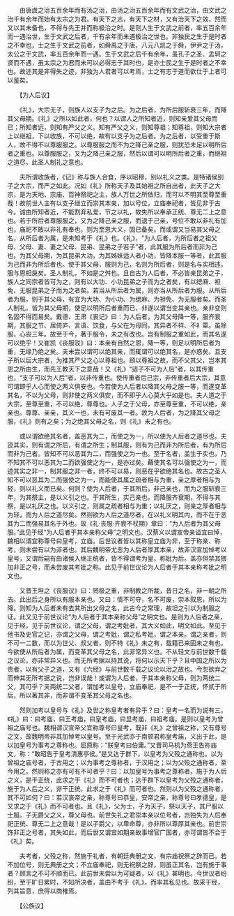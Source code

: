 <!-- { "loadSidebar": true } -->
　　由唐虞之治五百余年而有汤之治，由汤之治五百余年而有文武之治，由文武之治千有余年而始有太宗之为君。有天下之志，有天下之材，又有治天下之效，然而又以其未备也，不得与先王并而称极治之时。是则人生于文武之前者，率五百余年而一遇治世，生于文武之后者，千有余年而未遇极治之世也。非独民之生于是时者之不幸也，士之生于文武之前者，如舜禹之于唐，八元八凯之于舜，伊尹之于汤，太公之于文武，率五百余年而一遇。生于文武之后千有余年，虽孔子之圣、孟轲之贤而不遇，虽太宗之为君而未可以必得志于其时也，是亦士民之生于是时者之不幸也。故述其是非得失之迹，非独为人君者可以考焉，士之有志于道而欲仕于上者可以鉴矣。

　　【为人后议】

　　《礼》，大宗无子，则族人以支子为之后。为之后者，为所后服斩衰三年，而降其父母期。《礼》之所以如此者，何也？以谓人之所知者近，则知亲爱其父母而已；所知者远，则知有严父之义。知有严父之义，则知尊祖；知尊祖，则知大宗者上以继祖，下以收族，不可以绝，故有以支子为之后者。为之后者，以受重于斯人，故不得不以尊服服之。以尊服服之而不为之降己亲之服，则犹恐未足以明所后者之重也。以尊服服之，又为之降己亲之服，然后以谓可以明所后者之重，而继祖之道尽，此圣人制礼之意也。

　　夫所谓收族者，《记》称与族人合食，序以昭穆，别以礼义之类。是特诸侯别子之大宗，而严之如此。况如《礼》所称天子及其始祖之所自出者，此天子之大宗，是为天地、宗庙、百神祭祀之主，族人万世之所依归，而可以不明其至尊至重哉！故前世人主有以支子继立而崇其本亲，加以号位，立庙奉祀者，皆见非于古今。诚由所知者近，不能割弃私爱，节之以礼，故失所以奉承正统、尊无二上之意也。若于所后者尊服服之，又为之降己亲之服，而退于己亲，号位不敢以非礼有加也，庙祀不敢以非礼有奉也，则为至恩大义，固已备矣。而或谓又当易其父母之名，从所后者为属，是未知考于《礼》也。《礼》，“为人后者，为所后者之祖父母、父母、妻、妻之父母、昆弟、昆弟之子若子”者，此其服为所后者而非为己也。为其父母期，为其昆弟大功，为其姊妹适人者小功，皆降本服一等者，此其服为己而非为所后者也。使于其父母，服则为己，名则为所后者，则是名与实相违，服与恩相戾矣。圣人制礼，不如是之舛也。且自古为人后者，不必皆亲昆弟之子，族人之同宗者皆可为之，则有以大功、小功昆弟之子而为之者矣，有以缌麻、袒免、无服昆弟之子而为之者矣。若当从所后者为属，则亦当从所后者为服。从所后者为服，则于其父母，有宜为大功、为小功、为缌麻、为袒免、为无服者矣。而圣人制礼，皆为其父母期，使足以明所后者重而已，非遂以谓当变其亲也。亲非变则名固不得而易矣。戴德、王肃《丧记》曰：为人后者，为其父母降一等，服齐衰期，其服之节、居倚庐、言语、饮食，与父在为母同，其异者不祥、不礻覃。虽除服，心丧三年。故至于今，著于服令，未之有改也。岂有制服之重如此，而其名遂可以绝乎！又崔凯《丧服驳》曰：本亲有自然之恩，降一等，则足以明所后者为重，无缘乃绝之矣。夫未尝以谓可以绝其亲，而辄谓可以绝其名，是亦惑矣。且支子所以后大宗者，为推其严父之心以尊祖也。顾以尊祖之故，而不父其父，岂本其恩之所由生，而先王教天下之意哉！又《礼》“适子不可为人后”者，以其传重也，“支子可以为人后”者，以非传重也。使传重者后己宗，非传重者后大宗，其意可谓即乎人心而使之两义俱安也。今若使为人后者以降其父母之服一等，而遂变革其名，不以为父母，则非使之两义俱安，而不即乎人心莫大乎如是也。夫人道之于大宗，至尊至重，不可以绝，尊尊也。人子之于父母，亦至尊至重，不可以绝，亲亲也。尊尊、亲亲，其义一也，未有可废其一者。故为人后者，为之降其父母之服，《礼》则有之矣；为之绝其父母之名，则《礼》未之有也。

　　或以谓欲绝其名者，盖恶其为二，而使之为一，所以使为人后者之道尽也。夫迹其实，则有谓之所后，有谓之所生；制其服，则有为己而非为所后者，有为所后而非为己者。皆知不可以恶其为二，而强使之为一也。至于名者，盖生于实也，乃不知其不可以恶其为二而欲强使之为一，是亦过矣。藉使其名可以强使之为一，而迹其实之非一，制其服之非一者，终不可以易，则恶在乎欲绝其名也。故古之圣人知不可以恶其为二而强使之为一，而能使其属之疏者相与为重，亲之厚者相与为轻，则以礼义而已矣。何则？使为人后者，于其所后，非己亲也，而为之服斩衰三年，为其祭主，是以义引之也。于其所生，实己亲也，而降服齐衰期，不得与其祭，是以礼厌之也。以义引之，则属之疏者相与为重；以礼厌之，则亲之厚者相与为轻，而为人后之道尽矣。然则欲为人后之道尽者，在以礼义明其内，而不在于恶其为二而强易其名于外也。故《礼·丧服·齐衰不杖期》章曰：“为人后者为其父母服。”此见于经“为人后者于其本亲称父母”之明文也。汉蔡义以谓宣帝亲谥宜曰悼，魏相以谓宜称尊号曰皇考，立庙。后世议者皆以其称皇立庙为非，至于称亲、称考，则未尝有以为非者也。其后魏明帝尤恶为人后者厚其本亲，故非汉宣加悼考以皇号，又谓后嗣有由诸侯入继正统者，皆不得谓考为皇，称妣为后。盖亦但禁其猥加非正之号，而未尝废其考妣之称。此见于前世议论为人后者于其本亲称考妣之明文也。

　　又晋王坦之《丧服议》曰：罔极之重，非制教之所裁，昔日之名，非一朝之所去。此出后之身所以有服本亲也。又曰：情不可夺，名不可废，崇本叙恩，所以为降。则知为人后者未有去其所出父母之名，此古今之常理，故坦之引以为制服之证。此又见于前世议论“为人后者于其本亲称父母”之明文也。是则为人后者之亲，见于经，见于前世议论，谓之父母，谓之考妣者，其大义如此，明文如此。至见于他书及史官之记，亦谓之父母，谓之考妣，谓之私考妣，谓之本亲。谓之亲者，则不可一二数，而以为世父、叔父者，则不特《礼》未之有，载籍已来固未之有也。今欲使从所后者为属，而变革其父母之名，此非常异义也。不从轻文与前世数千载之议论，亦非常异义也。而无所考据以持其说，将何以示天下乎？且中国之所以为贵者，以有父子之道，又有《六经》与前世数千载之议论以治之故也。今忽欲弃之而伸其无所考据之说，岂非误哉！或谓为人后者，于其本亲称父母，则为两统二父，其可乎？夫两统二父者，谓加考以皇号，立庙奉祀，是不一于正统，怀贰于所后，所以著其非，而非谓不变革其父母之名也。

　　然则加考以皇号与《礼》及世之称皇考者有异乎？曰：皇考一名而为说有三。《礼》曰：曰考庙，曰王考庙，曰皇考庙，曰显考庙，曰祖考庙。是则以皇考为曾祖之庙号也。魏相谓汉宣帝父宜称尊号曰皇考，既非《礼》之曾祖之称，又有尊号之文，故魏明帝非其加悼考以皇号。至于光武亦于南顿君称皇考庙，义出于此，是以加皇号为事考之尊称也。屈原称：“朕皇考曰伯庸。”又晋司马机为燕王告祢庙文，称：“敢昭告于皇考清惠亭侯。”是又达于群下，以皇考为父殁之通称也。以为曾祖之庙号者，于古用之；以为事考之尊称者，于汉用之；以为父殁之通称者，至今用之。然则称之亦有可有不可者乎？曰：以加皇号为事考之尊称者，施于为人后之义，是干正统，此求之于《礼》而不可者也；达于群下以皇考为父殁之通称者，施于为人后之义，非干正统，此求之于《礼》而可者也。然则以为父殁之通称者，其不可如何？曰：若汉哀帝之亲，称尊号曰恭皇，安帝之亲，称尊号曰孝德皇，是又求之于《礼》而不可者也。且《礼》，父为士，子为天子，祭以天子，其尸服以士服。子无爵父之义，尊父母也。前世失礼之君崇本亲以位号者，岂独失为人后奉祀正统、尊无二上之意哉！是以子爵父，以卑命尊，亦非所以尊厚其亲也。前世崇饰非正之号者，其失如此，而后世又谓宜如期亲故事增官广国者，亦可谓皆不合于《礼》矣。

　　夫考者，父殁之称，然施于礼者，有朝廷典册之文，有宗庙祝祭之辞而已。若不加位号，则无典册之文；不立庙奉祀，则无祝祭之辞，则虽正其名，岂有施于事者？顾言之不可不顺而已。此前世未尝以为可疑者，以《礼》甚明也。今世议者纷纷，至于旷日累时，不知所决者，盖由不考于《礼》，而率其私见也。故采于经，列其旨意，庶得以商榷焉。

　　【公族议】

